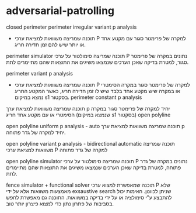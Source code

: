 # adversarial-patrolling
closed perimeter
perimeter irregular variant p analysis
 - תוכנה שמריצה משוואות למציאת ערכי P למקרה של פרימטר סגור עם מקטע אחד או יותר שיש להם זמן חדירה חריג.

perimeter simulator 
תוכנה שמריצה סימולטור על ערכי P נתונים במקרה של פרימטר סגור, למטרת בדיקה שאכן הערכים שנמצאו משיגים את התוצאות שהם מתיימרים לתת.

perimeter variant p analysis
 - תוכנה שמריצה משוואות למציאת ערכי P למקרה של פרימטר סגור במקרה הסימטרי או במקרה שיש מקטע אחד בלבד שיש לו זמן חדירה חריג, כאשר המקטע החריג נמצא במיקום s1 בסקטור.
perimeter constant p analysis

תוכנה שמריצה משוואות למציאת ערך  p יחיד למקרה של פרימטר סגור  במקרה הסימטרי או עם מקטע אחד חריג (שנמצא במיקום s1 בסקטור)
open polyline

open polyline uniform p analysis - auto
תוכנה שמריצה משוואות למציאת ערך p יחיד למקרה של גדר פתוחה.

open polyline variant p analysis - bidirectional automatic
תוכנה שמריצה משוואות למציאת ערכי P למקרה של גדר פתוחה

open polyline simulator 
תוכנה שמריצה סימולטור על ערכי P נתונים במקרה של גדר פתוחה, למטרת בדיקה שאכן הערכים שנמצאו משיגים את התוצאות שהם מתיימרים לתת.

fence simulator + functional solver
תוכנה שמאפשרת למצוא ערכי P שלא מאמצעות משוואות אלא על ידי exsaustive search שניתן לכוונון. האימות יכול להתבצע ע"י סימולציה או על ידי בדיקה במשוואות. התוכנה גם מאפשרת לחפש בסביבות של פתרון נתון כדי למצוא פיצרון יותר טוב.


